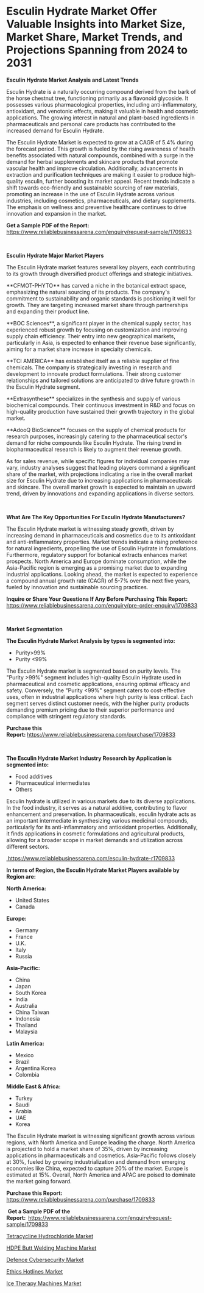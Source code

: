 <p><h1>Esculin Hydrate Market Offer Valuable Insights into Market Size, Market Share, Market Trends, and Projections Spanning from 2024 to 2031</h1></p><p><strong>Esculin Hydrate Market Analysis and Latest Trends</strong></p>
<p><p>Esculin Hydrate is a naturally occurring compound derived from the bark of the horse chestnut tree, functioning primarily as a flavonoid glycoside. It possesses various pharmacological properties, including anti-inflammatory, antioxidant, and venotonic effects, making it valuable in health and cosmetic applications. The growing interest in natural and plant-based ingredients in pharmaceuticals and personal care products has contributed to the increased demand for Esculin Hydrate.</p><p>The Esculin Hydrate Market is expected to grow at a CAGR of 5.4% during the forecast period. This growth is fueled by the rising awareness of health benefits associated with natural compounds, combined with a surge in the demand for herbal supplements and skincare products that promote vascular health and improve circulation. Additionally, advancements in extraction and purification techniques are making it easier to produce high-quality esculin, further boosting its market appeal. Recent trends indicate a shift towards eco-friendly and sustainable sourcing of raw materials, promoting an increase in the use of Esculin Hydrate across various industries, including cosmetics, pharmaceuticals, and dietary supplements. The emphasis on wellness and preventive healthcare continues to drive innovation and expansion in the market.</p></p>
<p><strong>Get a Sample PDF of the Report:&nbsp;</strong> <a href="https://www.reliablebusinessarena.com/enquiry/request-sample/1709833?utm_campaign=1331&utm_medium=2&utm_source=Github&utm_content=ia&utm_term=21102024&utm_id=esculin-hydrate">https://www.reliablebusinessarena.com/enquiry/request-sample/1709833</a></p>
<p>&nbsp;</p>
<p><strong>Esculin Hydrate Major Market Players</strong></p>
<p><p>The Esculin Hydrate market features several key players, each contributing to its growth through diversified product offerings and strategic initiatives.</p><p>**CFMOT-PHYTO** has carved a niche in the botanical extract space, emphasizing the natural sourcing of its products. The company's commitment to sustainability and organic standards is positioning it well for growth. They are targeting increased market share through partnerships and expanding their product line.</p><p>**BOC Sciences**, a significant player in the chemical supply sector, has experienced robust growth by focusing on customization and improving supply chain efficiency. Their entry into new geographical markets, particularly in Asia, is expected to enhance their revenue base significantly, aiming for a market share increase in specialty chemicals.</p><p>**TCI AMERICA** has established itself as a reliable supplier of fine chemicals. The company is strategically investing in research and development to innovate product formulations. Their strong customer relationships and tailored solutions are anticipated to drive future growth in the Esculin Hydrate segment.</p><p>**Extrasynthese** specializes in the synthesis and supply of various biochemical compounds. Their continuous investment in R&D and focus on high-quality production have sustained their growth trajectory in the global market.</p><p>**AdooQ BioScience** focuses on the supply of chemical products for research purposes, increasingly catering to the pharmaceutical sector's demand for niche compounds like Esculin Hydrate. The rising trend in biopharmaceutical research is likely to augment their revenue growth.</p><p>As for sales revenue, while specific figures for individual companies may vary, industry analyses suggest that leading players command a significant share of the market, with projections indicating a rise in the overall market size for Esculin Hydrate due to increasing applications in pharmaceuticals and skincare. The overall market growth is expected to maintain an upward trend, driven by innovations and expanding applications in diverse sectors.</p></p>
<p>&nbsp;</p>
<p><strong>What Are The Key Opportunities For Esculin Hydrate Manufacturers?</strong></p>
<p><p>The Esculin Hydrate market is witnessing steady growth, driven by increasing demand in pharmaceuticals and cosmetics due to its antioxidant and anti-inflammatory properties. Market trends indicate a rising preference for natural ingredients, propelling the use of Esculin Hydrate in formulations. Furthermore, regulatory support for botanical extracts enhances market prospects. North America and Europe dominate consumption, while the Asia-Pacific region is emerging as a promising market due to expanding industrial applications. Looking ahead, the market is expected to experience a compound annual growth rate (CAGR) of 5-7% over the next five years, fueled by innovation and sustainable sourcing practices.</p></p>
<p><strong>Inquire or Share Your Questions If Any Before Purchasing This Report:</strong> <a href="https://www.reliablebusinessarena.com/enquiry/pre-order-enquiry/1709833?utm_campaign=1331&utm_medium=2&utm_source=Github&utm_content=ia&utm_term=21102024&utm_id=esculin-hydrate">https://www.reliablebusinessarena.com/enquiry/pre-order-enquiry/1709833</a></p>
<p>&nbsp;</p>
<p><strong>Market Segmentation</strong></p>
<p><strong>The Esculin Hydrate Market Analysis by types is segmented into:</strong></p>
<p><ul><li>Purity>99%</li><li>Purity <99%</li></ul></p>
<p><p>The Esculin Hydrate market is segmented based on purity levels. The "Purity >99%" segment includes high-quality Esculin Hydrate used in pharmaceutical and cosmetic applications, ensuring optimal efficacy and safety. Conversely, the "Purity <99%" segment caters to cost-effective uses, often in industrial applications where high purity is less critical. Each segment serves distinct customer needs, with the higher purity products demanding premium pricing due to their superior performance and compliance with stringent regulatory standards.</p></p>
<p><strong>Purchase this Report:&nbsp;</strong><a href="https://www.reliablebusinessarena.com/purchase/1709833?utm_campaign=1331&utm_medium=2&utm_source=Github&utm_content=ia&utm_term=21102024&utm_id=esculin-hydrate">https://www.reliablebusinessarena.com/purchase/1709833</a></p>
<p>&nbsp;</p>
<p><strong>The Esculin Hydrate Market Industry Research by Application is segmented into:</strong></p>
<p><ul><li>Food additives</li><li>Pharmaceutical intermediates</li><li>Others</li></ul></p>
<p><p>Esculin hydrate is utilized in various markets due to its diverse applications. In the food industry, it serves as a natural additive, contributing to flavor enhancement and preservation. In pharmaceuticals, esculin hydrate acts as an important intermediate in synthesizing various medicinal compounds, particularly for its anti-inflammatory and antioxidant properties. Additionally, it finds applications in cosmetic formulations and agricultural products, allowing for a broader scope in market demands and utilization across different sectors.</p></p>
<p><a href="https://www.reliablebusinessarena.com/esculin-hydrate-r1709833?utm_campaign=1331&utm_medium=2&utm_source=Github&utm_content=ia&utm_term=21102024&utm_id=esculin-hydrate">&nbsp;https://www.reliablebusinessarena.com/esculin-hydrate-r1709833</a></p>
<p><strong>In terms of Region, the Esculin Hydrate Market Players available by Region are:</strong></p>
<p>
    <p> <strong> North America: </strong>
        <ul>
            <li>United States</li>
            <li>Canada</li>
        </ul>
        </p> 
    <p> <strong> Europe: </strong>
        <ul>
            <li>Germany</li>
            <li>France</li>
            <li>U.K.</li>
            <li>Italy</li>
            <li>Russia</li>
        </ul>
        </p> 
    <p> <strong> Asia-Pacific: </strong>
        <ul>
            <li>China</li>
            <li>Japan</li>
            <li>South Korea</li>
            <li>India</li>
            <li>Australia</li>
            <li>China Taiwan</li>
            <li>Indonesia</li>
            <li>Thailand</li>
            <li>Malaysia</li>
        </ul>
        </p> 
    <p> <strong> Latin America: </strong>
        <ul>
            <li>Mexico</li>
            <li>Brazil</li>
            <li>Argentina Korea</li>
            <li>Colombia</li>
        </ul>
        </p> 
    <p> <strong> Middle East & Africa: </strong>
        <ul>
            <li>Turkey</li>
            <li>Saudi</li>
            <li>Arabia</li>
            <li>UAE</li>
            <li>Korea</li>
        </ul>
    </p>
    </p>
<p><p>The Esculin Hydrate market is witnessing significant growth across various regions, with North America and Europe leading the charge. North America is projected to hold a market share of 35%, driven by increasing applications in pharmaceuticals and cosmetics. Asia-Pacific follows closely at 30%, fueled by growing industrialization and demand from emerging economies like China, expected to capture 20% of the market. Europe is estimated at 15%. Overall, North America and APAC are poised to dominate the market going forward.</p></p>
<p><strong>Purchase this Report: </strong><a href="https://www.reliablebusinessarena.com/purchase/1709833?utm_campaign=1331&utm_medium=2&utm_source=Github&utm_content=ia&utm_term=21102024&utm_id=esculin-hydrate">https://www.reliablebusinessarena.com/purchase/1709833</a></p>
<p>&nbsp;<strong>Get a Sample PDF of the Report:&nbsp;&nbsp;</strong><a href="https://www.reliablebusinessarena.com/enquiry/request-sample/1709833?utm_campaign=1331&utm_medium=2&utm_source=Github&utm_content=ia&utm_term=21102024&utm_id=esculin-hydrate">https://www.reliablebusinessarena.com/enquiry/request-sample/1709833</a></p>
<p><strong></strong></p>
<p><p><a href="https://www.linkedin.com/pulse/tetracycline-hydrochloride-market-pulse-54-expansion-blueprint-uqy8e?utm_campaign=1331&utm_medium=2&utm_source=Github&utm_content=ia&utm_term=21102024&utm_id=esculin-hydrate">Tetracycline Hydrochloride Market</a></p><p><a href="https://issuu.com/reportprime-2/docs/hdpe-butt-welding-machine-market-si_19a0f420cbbc1b?utm_campaign=1331&utm_medium=2&utm_source=Github&utm_content=ia&utm_term=21102024&utm_id=esculin-hydrate">HDPE Butt Welding Machine Market</a></p><p><a href="https://www.linkedin.com/pulse/defence-cybersecurity-market-share-analysis-growth-trends-forecasts-fvsfc?utm_campaign=1331&utm_medium=2&utm_source=Github&utm_content=ia&utm_term=21102024&utm_id=esculin-hydrate">Defence Cybersecurity Market</a></p><p><a href="https://www.linkedin.com/pulse/comprehensive-ethics-hotlines-market-report-regional-analysis-6tuyc?utm_campaign=1331&utm_medium=2&utm_source=Github&utm_content=ia&utm_term=21102024&utm_id=esculin-hydrate">Ethics Hotlines Market</a></p><p><a href="https://www.linkedin.com/pulse/ice-therapy-machines-market-size-status-forecast-2024-2031-qvd0c?utm_campaign=1331&utm_medium=2&utm_source=Github&utm_content=ia&utm_term=21102024&utm_id=esculin-hydrate">Ice Therapy Machines Market</a></p></p>
